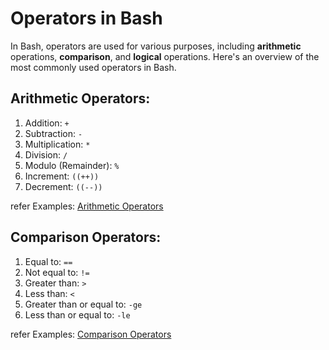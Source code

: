 # Operators in Bash

In Bash, operators are used for various purposes, including **arithmetic** operations, **comparison**, and **logical** operations. Here's an overview of the most commonly used operators in Bash.

## Arithmetic Operators:

1. Addition: `+`
2. Subtraction: `-`
3. Multiplication: `*`
4. Division: `/`
5. Modulo (Remainder): `%`
6. Increment: `((++))`
7. Decrement: `((--))`

refer Examples: [Arithmetic Operators](arithmetic-operators/myscript.sh)

## Comparison Operators:

1. Equal to: `==`
2. Not equal to: `!=`
3. Greater than: `>`
4. Less than: `<`
5. Greater than or equal to: `-ge`
6. Less than or equal to: `-le`

refer Examples: [Comparison Operators](comparison-operators/myscript.sh)


## 